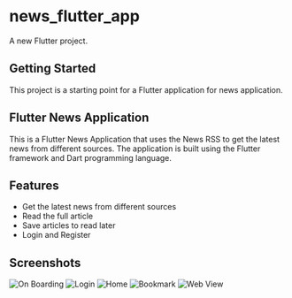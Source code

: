 # news_flutter_app

A new Flutter project.

## Getting Started

This project is a starting point for a Flutter application for news application.

## Flutter News Application

This is a Flutter News Application that uses the News RSS to get the latest news from different sources. The application is built using the Flutter framework and Dart programming language.

## Features

- Get the latest news from different sources
- Read the full article
- Save articles to read later
- Login and Register

## Screenshots

![On Boarding]('./demoImages/onboarding.png')
![Login]('./demoImages/login.png')
![Home]('./demoImages/mainscreen.png')
![Bookmark]('./demoImages/bookmark.png')
![Web View]('./demoImages/webview.png')
